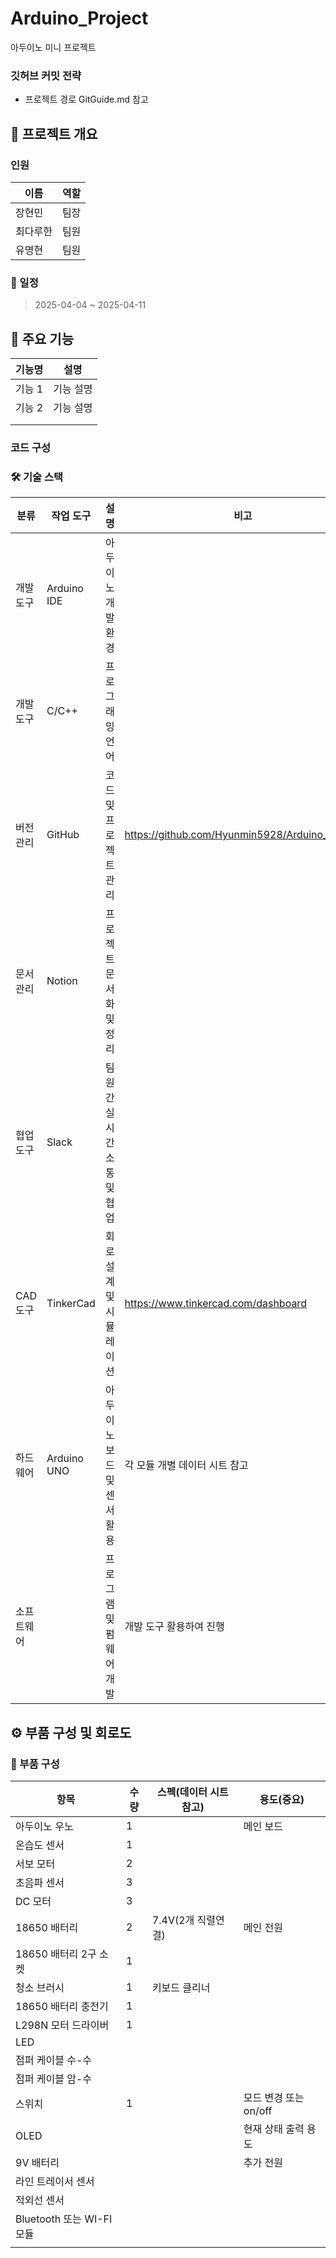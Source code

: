 # Arduino_Project
아두이노 미니 프로젝트

### 깃허브 커밋 전략
* 프로젝트 경로 GitGuide.md 참고

## 📌 프로젝트 개요

### 인원

| 이름 | 역할 |
| --- | --- |
| 장현민 | 팀장 |
| 최다루한 | 팀원 |
| 유명현 | 팀원 |

### 📅 일정

> 2025-04-04 ~ 2025-04-11

## 📌 주요 기능

| 기능명 | 설명 |
| --- | --- |
| 기능 1 | 기능 설명 |
| 기능 2 | 기능 설명 |
|  |  |
|  |  |

### 코드 구성

### 🛠 기술 스택

| 분류 | 작업 도구 | 설명 | 비고 |
| --- | --- | --- | --- |
| 개발 도구 | Arduino IDE | 아두이노 개발 환경 |  |
| 개발 도구 | C/C++ | 프로그래밍 언어 |  |
| 버전 관리 | GitHub | 코드 및 프로젝트 관리 | https://github.com/Hyunmin5928/Arduino_Project |
| 문서 관리 | Notion | 프로젝트 문서화 및 정리 |  |
| 협업 도구 | Slack | 팀원 간 실시간 소통 및 협업 |  |
| CAD 도구 | TinkerCad | 회로 설계 및 시뮬레이션 | https://www.tinkercad.com/dashboard |
| 하드웨어 | Arduino UNO | 아두이노 보드 및 센서 활용 | 각 모듈 개별 데이터 시트 참고 |
| 소프트웨어 |  | 프로그램 및 펌웨어 개발 | 개발 도구 활용하여 진행 |

## ⚙️ 부품 구성 및 회로도

### 🔩 부품 구성

| 항목 | 수량 | 스펙(데이터 시트 참고) | 용도(중요) |
| --- | --- | --- | --- |
| 아두이노 우노 | 1 |  | 메인 보드 |
| 온습도 센서 | 1 |  |  |
| 서보 모터 | 2 |  |  |
| 초음파 센서 | 3 |  |  |
| DC 모터 | 3 |  |  |
| 18650 배터리 | 2 | 7.4V(2개 직렬연결) | 메인 전원 |
| 18650 배터리 2구 소켓 | 1 |  |  |
| 청소 브러시 | 1 | 키보드 클리너 |  |
| 18650 배터리 충전기 | 1 |  |  |
| L298N 모터 드라이버 | 1 |  |  |
| LED |  |  |  |
| 점퍼 케이블 수-수 |  |  |  |
| 점퍼 케이블 암-수 |  |  |  |
| 스위치 | 1 |  | 모드 변경 또는 on/off |
| OLED |  |  | 현재 상태 출력 용도 |
| 9V 배터리 |  |  | 추가 전원  |
| 라인 트레이서 센서 |  |  |  |
| 적외선 센서 |  |  |  |
| Bluetooth 또는 WI-FI 모듈 |  |  |  |
|  |  |  |  |